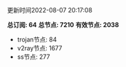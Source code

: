 更新时间2022-08-07 20:17:08

**总订阅: 64**
**总节点: 7210**
**有效节点: 2038**
- trojan节点: 84
- v2ray节点: 1677
- ss节点: 277
